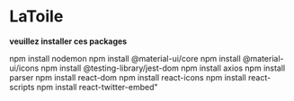 # LaToile
**veuillez installer ces packages**

npm install nodemon
npm install @material-ui/core
npm install @material-ui/icons
npm install @testing-library/jest-dom
npm install axios
npm install parser
npm install react-dom
npm install react-icons
npm install react-scripts
npm install react-twitter-embed"
